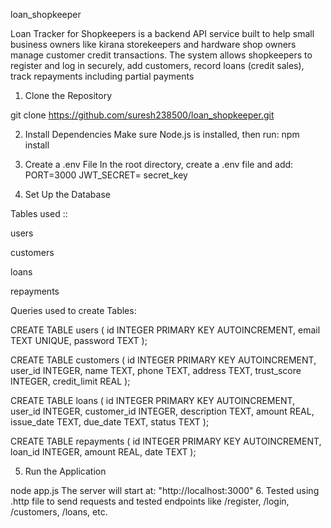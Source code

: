 
loan_shopkeeper

Loan Tracker for Shopkeepers is a backend API service built to help small business owners like kirana storekeepers and hardware shop owners manage customer credit transactions. The system allows shopkeepers to register and log in securely, add customers, record loans (credit sales), track repayments including partial payments

1. Clone the Repository

git clone https://github.com/suresh238500/loan_shopkeeper.git

2. Install Dependencies
Make sure Node.js is installed, then run:
npm install
3. Create a .env File
In the root directory, create a .env file and add:
PORT=3000
JWT_SECRET=  secret_key

4. Set Up the Database



Tables used ::

users

customers

loans

repayments

Queries used to create Tables:

CREATE TABLE users (
  id INTEGER PRIMARY KEY AUTOINCREMENT,
  email TEXT UNIQUE,
  password TEXT
);

CREATE TABLE customers (
  id INTEGER PRIMARY KEY AUTOINCREMENT,
  user_id INTEGER,
  name TEXT,
  phone TEXT,
  address TEXT,
  trust_score INTEGER,
  credit_limit REAL
);

CREATE TABLE loans (
  id INTEGER PRIMARY KEY AUTOINCREMENT,
  user_id INTEGER,
  customer_id INTEGER,
  description TEXT,
  amount REAL,
  issue_date TEXT,
  due_date TEXT,
  status TEXT
);

CREATE TABLE repayments (
  id INTEGER PRIMARY KEY AUTOINCREMENT,
  loan_id INTEGER,
  amount REAL,
  date TEXT
);


5. Run the Application

node app.js
The server will start at: "http://localhost:3000"
6. Tested using .http file to send requests and tested endpoints like /register, /login, /customers, /loans, etc.
